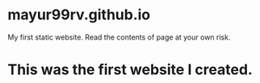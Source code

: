 # mayur99rv.github.io
My first static website. Read the contents of page at your own risk.

# This was the first website I created.
